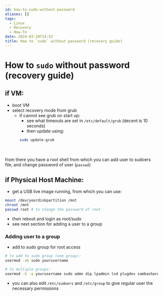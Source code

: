 ```yaml
---
id: how-to-sudo-without-password
aliases: []
tags:
  - Linux
  - Recovery
  - How-To
date: 2024-03-28T14:52
title: How to `sudo` without password (recovery guide)
---
```

<!-- 2024-03-28-1452 (March 28, 2024 2:52 PM) -->

# How to `sudo` without password (recovery guide)

## if VM:
- boot VM
- select recovery mode from grub
  - if cannot see grub on start up: 
    - see what timeouts are set in `/etc/default/grub` (decent is 10 seconds)
    - then update using:
    ```bash
    sudo update-grub
    ```
<br><br>
from there you have a root shell from which you can add user to sudoers file, and change password of user (`passwd`)

## if Physical Host Machine:
- get a USB live image running, from which you can use:
```bash
mount /dev/yourdiskpartition /mnt
chroot /mnt
passwd root # to change the password of root
```
- then reboot and login as root/sudo
- see next section for adding a user to a group

### Adding user to a group
- add to sudo group for root access
```bash
# to add to sudo group (one group):
usermod -aG sudo yourusername

# to multiple groups:
usermod -G -a yourusername sudo admn dip lpadmin lxd plugdev sambashare
```
- you can also edit `/etc/sudoers` and `/etc/group` to give regular user the necessary permissions
